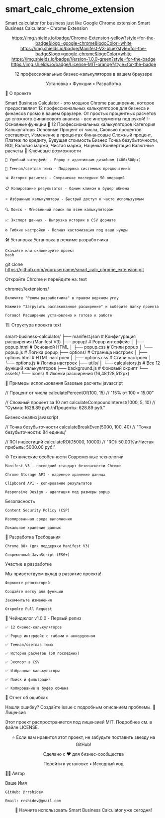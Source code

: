 # smart_calc_chrome_extension
Smart calculator for business just like Google Chrome extension
Smart Business Calculator - Chrome Extension
<div align="center">

https://img.shields.io/badge/Chrome-Extension-yellow?style=for-the-badge&logo=google-chrome&logoColor=white
https://img.shields.io/badge/Manifest-V3-blue?style=for-the-badge&logo=google-chrome&logoColor=white
https://img.shields.io/badge/Version-1.0.0-green?style=for-the-badge
https://img.shields.io/badge/License-MIT-orange?style=for-the-badge

12 профессиональных бизнес-калькуляторов в вашем браузере

Установка • Функции • Разработка
</div>
🚀 О проекте

Smart Business Calculator - это мощное Chrome расширение, которое предоставляет 12 профессиональных калькуляторов для бизнеса и финансов прямо в вашем браузере. От простых процентных расчетов до сложного финансового анализа - все инструменты под рукой!
✨ Основные функции
🧮 12 Профессиональных калькуляторов
Категория	Калькуляторы
Основные	Процент от числа, Сколько процентов составляет, Изменение в процентах
Финансовые	Сложный процент, Платеж по кредиту, Будущая стоимость
Бизнес	Точка безубыточности, ROI, Валовая маржа, Чистая маржа, Наценка
Конвертация	Валютные расчеты
🎯 Ключевые возможности

    📱 Удобный интерфейс - Popup с адаптивным дизайном (400x600px)

    🌙 Темная/светлая тема - Поддержка системных предпочтений

    📊 История расчетов - Сохранение последних 50 операций

    📋 Копирование результатов - Одним кликом в буфер обмена

    ⭐ Избранные калькуляторы - Быстрый доступ к часто используемым

    🔍 Поиск - Мгновенный поиск по всем калькуляторам

    📈 Экспорт данных - Выгрузка истории в CSV формате

    ⚙️ Гибкие настройки - Полная кастомизация под ваши нужды

🛠️ Установка
Установка в режиме разработчика

    Скачайте или склонируйте проект
    bash

git clone https://github.com/yourusername/smart_calc_chrome_extension.git

Откройте Chrome и перейдите на:
text

chrome://extensions/

    Включите "Режим разработчика" в правом верхнем углу

    Нажмите "Загрузить распакованное расширение" и выберите папку проекта

    Готово! Расширение установлено и готово к работе

🏗️ Структура проекта
text

smart-business-calculator/
├── manifest.json                 # Конфигурация расширения (Manifest V3)
├── popup/                       # Popup интерфейс
│   ├── popup.html              # Основной HTML
│   ├── popup.css               # Стили popup
│   └── popup.js                # Логика popup
├── options/                     # Страница настроек
│   ├── options.html            # HTML настроек
│   ├── options.css             # Стили настроек
│   └── options.js              # Логика настроек
├── utils/
│   └── calculators.js          # Все 12 функций калькуляторов
├── background.js               # Фоновый скрипт
└── assets/
    └── icons/                  # Иконки расширения (16,48,128,512px)

🧩 Примеры использования
Базовые расчеты
javascript

// Процент от числа
calculatePercentOf(100, 15) // "15% от 100 = 15.00"

// Сложный процент за 10 лет
calculateCompoundInterest(1000, 5, 10) 
// "Сумма: 1628.89 руб.\nПроценты: 628.89 руб."

Бизнес-анализ
javascript

// Точка безубыточности
calculateBreakEven(5000, 100, 40) // "Точка безубыточности: 84 единиц"

// ROI инвестиций
calculateROI(15000, 10000) // "ROI: 50.00%\nЧистая прибыль: 5000.00 руб."

⚙️ Технические особенности
Современные технологии

    Manifest V3 - последний стандарт безопасности Chrome

    Chrome Storage API - надежное хранение данных

    Clipboard API - копирование результатов

    Responsive Design - адаптация под размеры popup

Безопасность

    Content Security Policy (CSP)

    Изолированная среда выполнения

    Локальное хранение данных

🚀 Разработка
Требования

    Chrome 88+ (для поддержки Manifest V3)

    Современный JavaScript (ES6+)

Участие в разработке

Мы приветствуем вклад в развитие проекта!

    Форкните репозиторий

    Создайте ветку для функции

    Закоммитьте изменения

    Откройте Pull Request

📝 Чейнджлог
v1.0.0 - Первый релиз

    ✅ 12 бизнес-калькуляторов

    ✅ Popup интерфейс с табами и аккордеоном

    ✅ Темная/светлая тема

    ✅ История расчетов (50 последних)

    ✅ Экспорт в CSV

    ✅ Избранные калькуляторы

    ✅ Поиск и фильтрация

    ✅ Копирование в буфер обмена

🐛 Отчет об ошибках

Нашли ошибку? Создайте issue с подробным описанием проблемы.
📄 Лицензия

Этот проект распространяется под лицензией MIT. Подробнее см. в файле LICENSE.
<div align="center">
⭐ Если вам нравится этот проект, не забудьте поставить звезду на GitHub!

Сделано с ❤️ для бизнес-сообщества

Перейти к установке • Исходный код
</div>
👨‍💻 Автор

Ваше Имя

    GitHub: @rrshidev

    Email: rrshidev@gmail.com

<div align="center">

🚀 Начните использовать Smart Business Calculator уже сегодня!
</div>